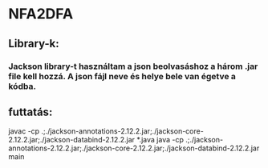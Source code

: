 # NFA2DFA

## Library-k:
### Jackson library-t használtam a json beolvasáshoz a három .jar file kell hozzá. A json fájl neve és helye bele van égetve a kódba. 

## futtatás: 
 javac -cp .;./jackson-annotations-2.12.2.jar;./jackson-core-2.12.2.jar;./jackson-databind-2.12.2.jar *.java
 java -cp .;./jackson-annotations-2.12.2.jar;./jackson-core-2.12.2.jar;./jackson-databind-2.12.2.jar main
